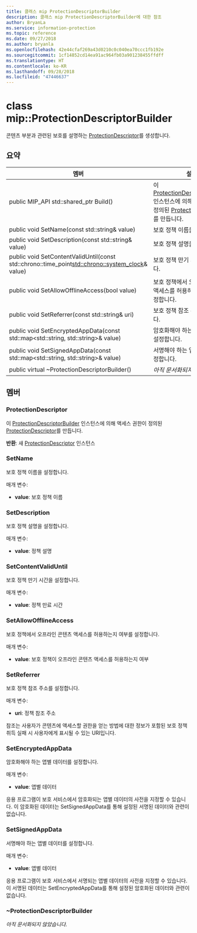 ```yaml
---
title: 클래스 mip ProtectionDescriptorBuilder
description: 클래스 mip ProtectionDescriptorBuilder에 대한 참조
author: BryanLa
ms.service: information-protection
ms.topic: reference
ms.date: 09/27/2018
ms.author: bryanla
ms.openlocfilehash: 42e44cfaf269a43d0210c0c040ea70ccc1fb192e
ms.sourcegitcommit: 1cf14852cd14ea91ac964fb03a901238455ffdff
ms.translationtype: HT
ms.contentlocale: ko-KR
ms.lasthandoff: 09/28/2018
ms.locfileid: "47446637"
---
```

# <a name="class-mipprotectiondescriptorbuilder"></a>class mip::ProtectionDescriptorBuilder 
콘텐츠 부분과 관련된 보호를 설명하는 [ProtectionDescriptor](class_mip_protectiondescriptor.md)를 생성합니다.
  
## <a name="summary"></a>요약
 멤버                        | 설명                                
--------------------------------|---------------------------------------------
public MIP_API std::shared_ptr<ProtectionDescriptor> Build()  |  이 [ProtectionDescriptorBuilder](class_mip_protectiondescriptorbuilder.md) 인스턴스에 의해 액세스 권한이 정의된 [ProtectionDescriptor](class_mip_protectiondescriptor.md)를 만듭니다.
 public void SetName(const std::string& value)  |  보호 정책 이름을 설정합니다.
 public void SetDescription(const std::string& value)  |  보호 정책 설명을 설정합니다.
public void SetContentValidUntil(const std::chrono::time_point<std::chrono::system_clock>& value)  |  보호 정책 만기 시간을 설정합니다.
 public void SetAllowOfflineAccess(bool value)  |  보호 정책에서 오프라인 콘텐츠 액세스를 허용하는지 여부를 설정합니다.
 public void SetReferrer(const std::string& uri)  |  보호 정책 참조 주소를 설정합니다.
public void SetEncryptedAppData(const std::map<std::string, std::string>& value)  |  암호화해야 하는 앱별 데이터를 설정합니다.
public void SetSignedAppData(const std::map<std::string, std::string>& value)  |  서명해야 하는 앱별 데이터를 설정합니다.
 public virtual ~ProtectionDescriptorBuilder()  | _아직 문서화되지 않았습니다._
  
## <a name="members"></a>멤버
  
### <a name="protectiondescriptor"></a>ProtectionDescriptor
이 [ProtectionDescriptorBuilder](class_mip_protectiondescriptorbuilder.md) 인스턴스에 의해 액세스 권한이 정의된 [ProtectionDescriptor](class_mip_protectiondescriptor.md)를 만듭니다.

  
**반환**: 새 [ProtectionDescriptor](class_mip_protectiondescriptor.md) 인스턴스
  
### <a name="setname"></a>SetName
보호 정책 이름을 설정합니다.

매개 변수:  
* **value**: 보호 정책 이름


  
### <a name="setdescription"></a>SetDescription
보호 정책 설명을 설정합니다.

매개 변수:  
* **value**: 정책 설명


  
### <a name="setcontentvaliduntil"></a>SetContentValidUntil
보호 정책 만기 시간을 설정합니다.

매개 변수:  
* **value**: 정책 만료 시간


  
### <a name="setallowofflineaccess"></a>SetAllowOfflineAccess
보호 정책에서 오프라인 콘텐츠 액세스를 허용하는지 여부를 설정합니다.

매개 변수:  
* **value**: 보호 정책이 오프라인 콘텐츠 액세스를 허용하는지 여부


  
### <a name="setreferrer"></a>SetReferrer
보호 정책 참조 주소를 설정합니다.

매개 변수:  
* **uri**: 정책 참조 주소


참조는 사용자가 콘텐츠에 액세스할 권한을 얻는 방법에 대한 정보가 포함된 보호 정책 취득 실패 시 사용자에게 표시될 수 있는 URI입니다.
  
### <a name="setencryptedappdata"></a>SetEncryptedAppData
암호화해야 하는 앱별 데이터를 설정합니다.

매개 변수:  
* **value**: 앱별 데이터


응용 프로그램이 보호 서비스에서 암호화되는 앱별 데이터의 사전을 지정할 수 있습니다. 이 암호화된 데이터는 SetSignedAppData를 통해 설정된 서명된 데이터와 관련이 없습니다.
  
### <a name="setsignedappdata"></a>SetSignedAppData
서명해야 하는 앱별 데이터를 설정합니다.

매개 변수:  
* **value**: 앱별 데이터


응용 프로그램이 보호 서비스에서 서명되는 앱별 데이터의 사전을 지정할 수 있습니다. 이 서명된 데이터는 SetEncryptedAppData를 통해 설정된 암호화된 데이터와 관련이 없습니다.
  
### <a name="protectiondescriptorbuilder"></a>~ProtectionDescriptorBuilder
_아직 문서화되지 않았습니다._
